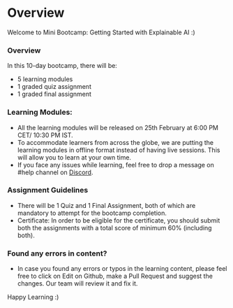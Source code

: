 # Overview

Welcome to Mini Bootcamp: Getting Started with Explainable AI :)

### Overview

In this 10-day bootcamp, there will be:

* 5 learning modules
* 1 graded quiz assignment
* 1 graded final assignment

### Learning Modules:

* All the learning modules will be released on 25th February at 6:00 PM CET/ 10:30 PM IST.
* To accommodate learners from across the globe, we are putting the learning modules in offline format instead of having live sessions. This will allow you to learn at your own time.
* If you face any issues while learning, feel free to drop a message on #help channel on [Discord](https://discord.gg/E2XfSEYm2W).

### Assignment Guidelines

* There will be 1 Quiz and 1 Final Assignment, both of which are mandatory to attempt for the bootcamp completion.
* Certificate: In order to be eligible for the certificate, you should submit both the assignments with a total score of minimum 60% (including both).

### Found any errors in content?

* In case you found any errors or typos in the learning content, please feel free to click on Edit on Github, make a Pull Request and suggest the changes. Our team will review it and fix it.

&#x20;Happy Learning :)
